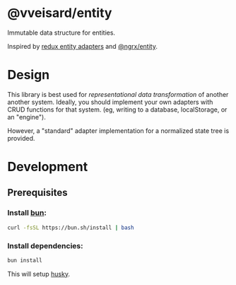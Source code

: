 # @vveisard/entity

Immutable data structure for entities.

Inspired by [redux entity adapters](https://redux-toolkit.js.org/api/createEntityAdapter) and [@ngrx/entity](https://v8.ngrx.io/guide/entity).

# Design

This library is best used for _representational data transformation_ of another another system. Ideally, you should implement your own adapters with CRUD functions for that system. (eg, writing to a database, localStorage, or an "engine").

However, a "standard" adapter implementation for a normalized state tree is provided.

# Development

## Prerequisites

### Install [bun](https://bun.sh/):

```bash
curl -fsSL https://bun.sh/install | bash
```

### Install dependencies:

```bash
bun install
```

This will setup [husky](https://typicode.github.io/husky/).
